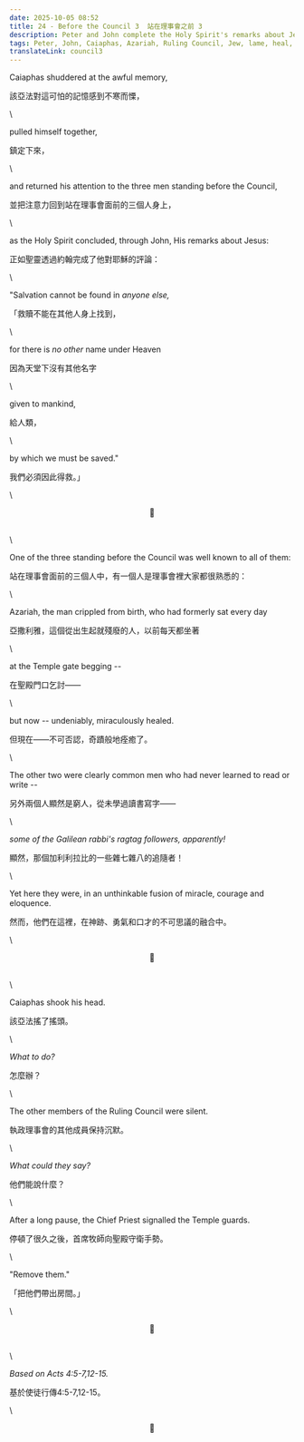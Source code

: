 ```yaml
---
date: 2025-10-05 08:52
title: 24 - Before the Council 3  站在理事會之前 3
description: Peter and John complete the Holy Spirit's remarks about Jesus  彼得同約翰完成咗聖靈關於耶穌嘅話
tags: Peter, John, Caiaphas, Azariah, Ruling Council, Jew, lame, heal, miracle
translateLink: council3
---
```


Caiaphas shuddered at the awful memory,

該亞法對這可怕的記憶感到不寒而慄，

\

pulled himself together,

鎮定下來，

\

and returned his attention to the three men standing before the Council,

並把注意力回到站在理事會面前的三個人身上，

\

as the Holy Spirit concluded, through John, His remarks about Jesus:

正如聖靈透過約翰完成了他對耶穌的評論：

\

"Salvation cannot be found in *anyone else,* 

「救贖不能在其他人身上找到，

\

for there is *no other* name under Heaven

因為天堂下沒有其他名字

\

given to mankind,

給人類，

\

by which we must be saved."

我們必須因此得救。」

\

<center>💠</center>

\
\

One of the three standing before the Council was well known to all of them: 

站在理事會面前的三個人中，有一個人是理事會裡大家都很熟悉的：

\

Azariah, the man crippled from birth, who had formerly sat every day 

亞撒利雅，這個從出生起就殘廢的人，以前每天都坐著

\

at the Temple gate begging --

在聖殿門口乞討——

\

but now -- undeniably, miraculously healed.

但現在——不可否認，奇蹟般地痊癒了。

\

The other two were clearly common men who had never learned to read or write --

另外兩個人顯然是窮人，從未學過讀書寫字——

\

*some of the Galilean rabbi's ragtag followers, apparently!*

顯然，那個加利利拉比的一些雜七雜八的追隨者！

\

Yet here they were, in an unthinkable fusion of miracle, courage and eloquence.

然而，他們在這裡，在神跡、勇氣和口才的不可思議的融合中。

\

<center>💠</center>

\
\

Caiaphas shook his head.

該亞法搖了搖頭。

\

*What to do?*

怎麼辦？

\

The other members of the Ruling Council were silent.

執政理事會的其他成員保持沉默。

\

*What could they say?*

他們能說什麼？

\

After a long pause, the Chief Priest signalled the Temple guards.

停頓了很久之後，首席牧師向聖殿守衛手勢。

\

"Remove them." 

「把他們帶出房間。」

\

<center>💠</center>

\
\

*Based on Acts 4:5-7,12-15.*

基於使徒行傳4:5-7,12-15。

\

<center>💠</center>
